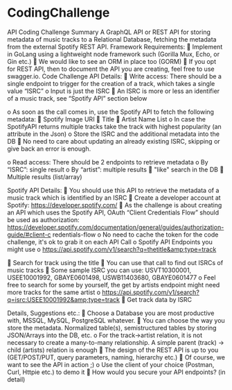# CodingChallenge


API Coding Challenge Summary
A GraphQL API or REST API for storing metadata of music tracks to a Relational Database,
fetching the metadata from the external Spotify REST API.
Framework Requirements:
 Implement in GoLang using a lightweight node framework such (Gorilla Mux, Echo, or
Gin etc.)
 We would like to see an ORM in place too (GORM)
 If you opt for REST API, then to document the API you are creating, feel free to use
swagger.io.
Code Challenge API Details:
 Write access: There should be a single endpoint to trigger for the creation of a track,
which takes a single value “ISRC”
o Input is just the ISRC
 An ISRC is more or less an identifier of a music track, see “Spotify API”
section below

o As soon as the call comes in, use the Spotify API to fetch the following metadata:
 Spotify Image URI
 Title
 Artist Name List
o In case the SpotifyAPI returns multiple tracks take the track with highest
popularity (an attribute in the Json)
o Store the ISRC and the additional metadata into the DB
 No need to care about updating an already existing ISRC, skipping or give
back an error is enough.

o Read access: There should be 2 endpoints to retrieve metadata
o By “ISRC”: single result
o By “artist”: multiple results
 &quot;like&quot; search in the DB
 Multiple results (list/array)

Spotify API Details:
 You should use this API to retrieve the metadata of a music track which is identified by
an ISRC
 Create a developer account at Spotify: https://developer.spotify.com/
 As the challenge is about creating an API which uses the Spotify API, OAuth “Client
Credentials Flow” should be used as authorization:
https://developer.spotify.com/documentation/general/guides/authorization-guide/#client-c
redentials-flow
o No need to cache the token for the code challenge, it&#39;s ok to grab it on each API
Call
o Spotify API Endpoints you might use
o https://api.spotify.com/v1/search?q=thetitle&amp;type=track

 Search for track using the title
 You can use that call to find out ISRCs of music tracks
 Some sample ISRC you can use: USVT10300001,
USEE10001992,
GBAYE0601498, USWB11403680, GBAYE0601477
o Feel free to search for some by yourself, the get by artists
endpoint might need more tracks for the same artist
o https://api.spotify.com/v1/search?q=isrc:USEE10001992&amp;type=track
 Get track data by ISRC

Details, Suggestions etc.:
 Choose a Database you are most productive with, MSSQL, MySQL, PostgreSQL
whatever.
 You can choose the way you store the metadata. Normalized table(s), semistructured
tables by storing JSON/Arrays into the DB, etc.
o For the track-&gt;artist relation, it is not necessary to create a many-to-many
relationship. A simple parent (track) -&gt; child (artists) relation is enough
 The design of the REST API is up to you (GET/POST/PUT, query parameters, naming,
hierarchy etc.)
 Of course, we want to see the API in action ;)
o Use the client of your choice (Postman, Curl, Httpie etc.) to demo it
 How would you secure your API endpoints? (in detail)

